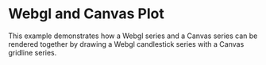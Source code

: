 # Webgl and Canvas Plot

This example demonstrates how a Webgl series and a Canvas series can be rendered together by drawing a Webgl candlestick series with a Canvas gridline series.